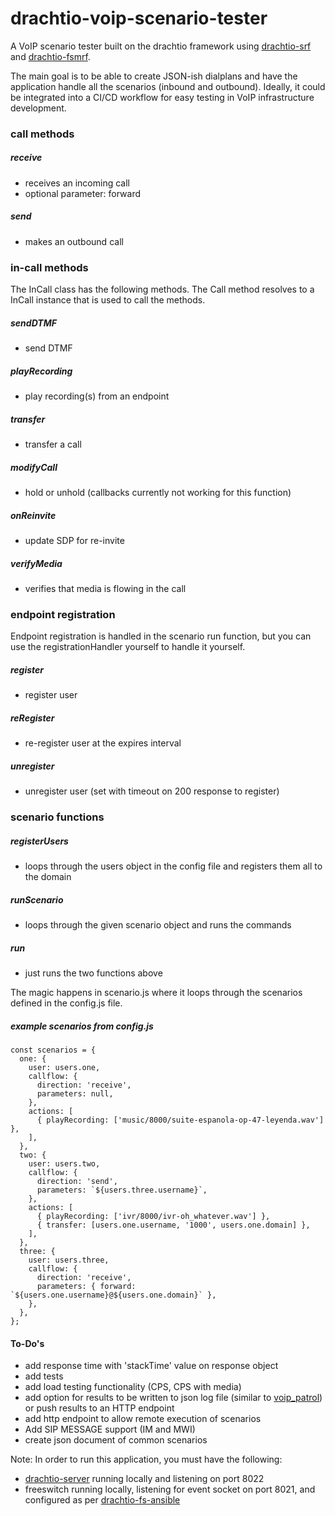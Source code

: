 # drachtio-voip-scenario-tester
A VoIP scenario tester built on the drachtio framework using [drachtio-srf](https://github.com/davehorton/drachtio-srf) and [drachtio-fsmrf](https://github.com/davehorton/drachtio-fsmrf).  

The main goal is to be able to create JSON-ish dialplans and have the application handle all the scenarios (inbound and outbound). Ideally, it could be integrated into a CI/CD workflow for easy testing in VoIP infrastructure development.

### call methods

##### receive
  - receives an incoming call
  - optional parameter: forward

##### send
  - makes an outbound call

### in-call methods

The InCall class has the following methods. The Call method resolves to a InCall instance that is used to call the methods.

##### sendDTMF
  - send DTMF

##### playRecording
  - play recording(s) from an endpoint
  
##### transfer
  - transfer a call

##### modifyCall
  - hold or unhold (callbacks currently not working for this function)

##### onReinvite
  - update SDP for re-invite
  
##### verifyMedia
  - verifies that media is flowing in the call

### endpoint registration

Endpoint registration is handled in the scenario run function, but you can use the registrationHandler yourself to handle it yourself.

##### register
  - register user
  
##### reRegister
  - re-register user at the expires interval

##### unregister
  - unregister user (set with timeout on 200 response to register)

### scenario functions

##### registerUsers
  - loops through the users object in the config file and registers them all to the domain
  
##### runScenario
  - loops through the given scenario object and runs the commands

##### run
  - just runs the two functions above

The magic happens in scenario.js where it loops through the scenarios defined in the config.js file.

##### example scenarios from config.js
```javacript
const scenarios = {
  one: {
    user: users.one,
    callflow: {
      direction: 'receive',
      parameters: null,
    },
    actions: [
      { playRecording: ['music/8000/suite-espanola-op-47-leyenda.wav'] },
    ],
  },
  two: {
    user: users.two,
    callflow: {
      direction: 'send',
      parameters: `${users.three.username}`,
    },
    actions: [
      { playRecording: ['ivr/8000/ivr-oh_whatever.wav'] },
      { transfer: [users.one.username, '1000', users.one.domain] },
    ],
  },
  three: {
    user: users.three,
    callflow: {
      direction: 'receive',
      parameters: { forward: `${users.one.username}@${users.one.domain}` },
    },
  },
};
```

#### To-Do's

 - add response time with 'stackTime' value on response object
 - add tests
 - add load testing functionality (CPS, CPS with media)
 - add option for results to be written to json log file (similar to [voip_patrol](https://github.com/jchavanton/voip_patrol)) or push results to an HTTP endpoint
 - add http endpoint to allow remote execution of scenarios
 - Add SIP MESSAGE support (IM and MWI)
 - create json document of common scenarios

Note: In order to run this application, you must have the following:
* [drachtio-server](https://github.com/davehorton/drachtio-server) running locally and listening on port 8022
* freeswitch running locally, listening for event socket on port 8021, and configured as per [drachtio-fs-ansible](https://github.com/byoungdale/drachtio-fs-ansible)
